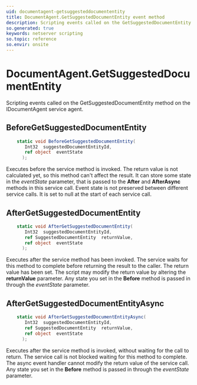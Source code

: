 ```yaml
---
uid: documentagent-getsuggesteddocumententity
title: DocumentAgent.GetSuggestedDocumentEntity event method
description: Scripting events called on the GetSuggestedDocumentEntity method on the DocumentAgent service agent.
so.generated: true
keywords: netserver scripting
so.topic: reference
so.envir: onsite
---
```

# DocumentAgent.GetSuggestedDocumentEntity

Scripting events called on the <see cref='M:IDocumentAgent.GetSuggestedDocumentEntity'>GetSuggestedDocumentEntity</see> method on the <see cref='IDocumentAgent'>IDocumentAgent</see>  service agent.

## BeforeGetSuggestedDocumentEntity
```cs
    static void BeforeGetSuggestedDocumentEntity(
       Int32  suggestedDocumentEntityId,
       ref object  eventState
      );
```
Executes before the service method is invoked.
The return value is not calculated yet, so this method can't affect the result.
It can store some state in the *eventState* parameter, that is passed to the **After** and **AfterAsync** methods in this service call.
Event state is not preserved between different service calls. It is set to null at the start of each service call.
## AfterGetSuggestedDocumentEntity
```cs
    static void AfterGetSuggestedDocumentEntity(
       Int32  suggestedDocumentEntityId,
       ref SuggestedDocumentEntity  returnValue,
       ref object  eventState
      );
```
Executes after the service method has been invoked. The service waits for this method to complete before returning the result to the caller.
The return value has been set. The script may modify the return value by altering the **returnValue** parameter.
Any state you set in the **Before** method is passed in through the *eventState* parameter.
## AfterGetSuggestedDocumentEntityAsync
```cs
    static void AfterGetSuggestedDocumentEntityAsync(
       Int32  suggestedDocumentEntityId,
       ref SuggestedDocumentEntity  returnValue,
       ref object  eventState
      );
```
Executes after the service method is invoked, without waiting for the call to return.
The service call is not blocked waiting for this method to complete.
The async event handler cannot modify the return value of the service call.
Any state you set in the **Before** method is passed in through the *eventState* parameter.

